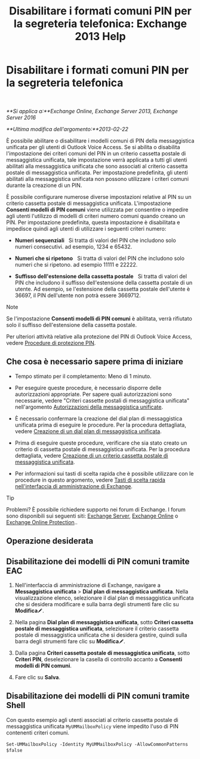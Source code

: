 ﻿---
title: 'Disabilitare i formati comuni PIN per la segreteria telefonica: Exchange 2013 Help'
TOCTitle: Disabilitare i formati comuni PIN per la segreteria telefonica
ms:assetid: eecc40ae-fac7-41e4-a1e1-16330f4462a3
ms:mtpsurl: https://technet.microsoft.com/it-it/library/Bb125160(v=EXCHG.150)
ms:contentKeyID: 50555707
ms.date: 05/22/2018
mtps_version: v=EXCHG.150
ms.translationtype: MT
---

# Disabilitare i formati comuni PIN per la segreteria telefonica

 

_**Si applica a:**Exchange Online, Exchange Server 2013, Exchange Server 2016_

_**Ultima modifica dell'argomento:**2013-02-22_

È possibile abilitare o disabilitare i modelli comuni di PIN della messaggistica unificata per gli utenti di Outlook Voice Access. Se si abilita o disabilita l'impostazione dei criteri comuni del PIN in un criterio cassetta postale di messaggistica unificata, tale impostazione verrà applicata a tutti gli utenti abilitati alla messaggistica unificata che sono associati al criterio cassetta postale di messaggistica unificata. Per impostazione predefinita, gli utenti abilitati alla messaggistica unificata non possono utilizzare i criteri comuni durante la creazione di un PIN.

È possibile configurare numerose diverse impostazioni relative al PIN su un criterio cassetta postale di messaggistica unificata. L'impostazione **Consenti modelli di PIN comuni** viene utilizzata per consentire o impedire agli utenti l'utilizzo di modelli di criteri numero comuni quando creano un PIN. Per impostazione predefinita, questa impostazione è disabilitata e impedisce quindi agli utenti di utilizzare i seguenti criteri numero:

  - **Numeri sequenziali**   Si tratta di valori del PIN che includono solo numeri consecutivi. ad esempio, 1234 e 65432.

  - **Numeri che si ripetono**   Si tratta di valori del PIN che includono solo numeri che si ripetono. ad esempio 11111 e 22222.

  - **Suffisso dell'estensione della cassetta postale**   Si tratta di valori del PIN che includono il suffisso dell'estensione della cassetta postale di un utente. Ad esempio, se l'estensione della cassetta postale dell'utente è 36697, il PIN dell'utente non potrà essere 3669712.


> [!NOTE]
> Se l'impostazione <STRONG>Consenti modelli di PIN comuni</STRONG> è abilitata, verrà rifiutato solo il suffisso dell'estensione della cassetta postale.



Per ulteriori attività relative alla protezione del PIN di Outlook Voice Access, vedere [Procedure di protezione PIN](pin-security-procedures-exchange-2013-help.md).

## Che cosa è necessario sapere prima di iniziare

  - Tempo stimato per il completamento: Meno di 1 minuto.

  - Per eseguire queste procedure, è necessario disporre delle autorizzazioni appropriate. Per sapere quali autorizzazioni sono necessarie, vedere "Criteri cassette postali di messaggistica unificata" nell'argomento [Autorizzazioni della messaggistica unificate](unified-messaging-permissions-exchange-2013-help.md).

  - È necessario confermare la creazione del dial plan di messaggistica unificata prima di eseguire le procedure. Per la procedura dettagliata, vedere [Creazione di un dial plan di messaggistica unificata](create-a-um-dial-plan-exchange-2013-help.md).

  - Prima di eseguire queste procedure, verificare che sia stato creato un criterio di cassetta postale di messaggistica unificata. Per la procedura dettagliata, vedere [Creazione di un criterio cassetta postale di messaggistica unificata](create-a-um-mailbox-policy-exchange-2013-help.md).

  - Per informazioni sui tasti di scelta rapida che è possibile utilizzare con le procedure in questo argomento, vedere [Tasti di scelta rapida nell'interfaccia di amministrazione di Exchange](keyboard-shortcuts-in-the-exchange-admin-center-exchange-online-protection-help.md).


> [!TIP]
> Problemi? È possibile richiedere supporto nei forum di Exchange. I forum sono disponibili sui seguenti siti: <A href="https://go.microsoft.com/fwlink/p/?linkid=60612">Exchange Server</A>, <A href="https://go.microsoft.com/fwlink/p/?linkid=267542">Exchange Online</A> o <A href="https://go.microsoft.com/fwlink/p/?linkid=285351">Exchange Online Protection</A>..



## Operazione desiderata

## Disabilitazione dei modelli di PIN comuni tramite EAC

1.  Nell'interfaccia di amministrazione di Exchange, navigare a **Messaggistica unificata** \> **Dial plan di messaggistica unificata**. Nella visualizzazione elenco, selezionare il dial plan di messaggistica unificata che si desidera modificare e sulla barra degli strumenti fare clic su **Modifica**![Icona Modifica](images/JJ218640.6f53ccb2-1f13-4c02-bea0-30690e6ea71d(EXCHG.150).gif "Icona Modifica").

2.  Nella pagina **Dial plan di messaggistica unificata**, sotto **Criteri cassetta postale di messaggistica unificata**, selezionare il criterio cassetta postale di messaggistica unificata che si desidera gestire, quindi sulla barra degli strumenti fare clic su **Modifica**![Icona Modifica](images/JJ218640.6f53ccb2-1f13-4c02-bea0-30690e6ea71d(EXCHG.150).gif "Icona Modifica").

3.  Dalla pagina **Criteri cassetta postale di messaggistica unificata**, sotto **Criteri PIN**, deselezionare la casella di controllo accanto a **Consenti modelli di PIN comuni**.

4.  Fare clic su **Salva**.

## Disabilitazione dei modelli di PIN comuni tramite Shell

Con questo esempio agli utenti associati al criterio cassetta postale di messaggistica unificata `MyUMMailboxPolicy` viene impedito l'uso di PIN contenenti criteri comuni.

    Set-UMMailboxPolicy -Identity MyUMMailboxPolicy -AllowCommonPatterns $false


